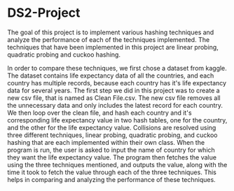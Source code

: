 # DS2-Project
The goal of this project is to implement various hashing techniques and analyze the performance of each of the techniques implemented. The techniques that have been implemented in this project are linear probing, quadratic probing and cuckoo hashing.   
   
 In order to compare these techniques, we first chose a dataset from kaggle. The dataset contains life expectancy data of all the countries, and each country has multiple records, because each country has it's life expectancy data for several years. The first step we did in this project was to create a new csv file, that is named as Clean File.csv. The new csv file removes all the unnecessary data and only includes the latest record for each country. We then loop over the clean file, and hash each country and it's corresponding life expectancy value in two hash tables, one for the country, and the other for the life expectancy value. Collisions are resolved using three different techniques, linear probing, quadratic probing, and cuckoo hashing that are each implemented within their own class. When the program is run, the user is asked to input the name of country for which they want the life expectancy value. The program then fetches the value using the three techniques mentioned, and outputs the value, along with the time it took to fetch the value through each of the three techniques. This helps in comparing and analyzing the performance of these techniques.
